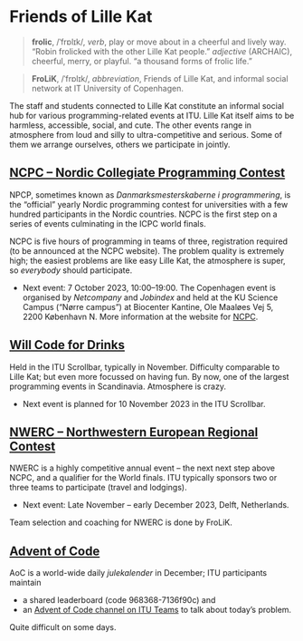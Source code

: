 # Friends of Lille Kat

> **frolic**, /ˈfrɒlɪk/, _verb_, play or move about in a cheerful and lively way. “Robin frolicked with the other Lille Kat people.” _adjective_ (ARCHAIC), cheerful, merry, or playful. “a thousand forms of frolic life.”

> **FroLiK**,  /ˈfrɒlɪk/, _abbreviation_, Friends of Lille Kat, and informal social network at IT University of Copenhagen.

The staff and students connected to Lille Kat constitute an informal social hub for various programming-related events at ITU. 
Lille Kat itself aims to be harmless, accessible, social, and cute.
The other events range in atmosphere from loud and silly to ultra-competitive and serious.
Some of them we arrange ourselves, others we participate in jointly.

## [NCPC – Nordic Collegiate Programming Contest](https://nordic.icpc.io)


NPCP, sometimes known as _Danmarksmesterskaberne i programmering_, is the “official” yearly Nordic programming contest for universities with a few hundred participants in the Nordic countries.
NCPC is the first step on a series of events culminating in the ICPC world finals.

NCPC is five hours of programming in teams of three, registration required (to be announced at the NCPC website). The problem quality is extremely high; the easiest problems are like easy Lille Kat, the atmosphere is super, so _everybody_ should participate.

* Next event: 7 October 2023, 10:00–19:00. The Copenhagen event is organised by _Netcompany_ and _Jobindex_ and held at the KU Science Campus (“Nørre campus”) at Biocenter Kantine, Ole Maaløes Vej 5, 2200 København N. More information at the website for [NCPC](https://nordic.icpc.io/ncpc2023/). 

## [Will Code for Drinks](https://thorehusfeldt.github.io/wcfd/)

Held in the ITU Scrollbar, typically in November. Difficulty comparable to Lille Kat; but even more focussed on having fun. By now, one of the largest programming events in Scandinavia.
Atmosphere is crazy. 

* Next event is planned for 10 November 2023 in the ITU Scrollbar.

## [NWERC –  Northwestern European Regional Contest](https://nwerc.eu)

NWERC is a highly competitive annual event – the next next step above NCPC, and a qualifier for the World finals.
ITU typically sponsors two or three teams to participate (travel and lodgings).

* Next event: Late November – early December 2023, Delft, Netherlands.

Team selection and coaching for NWERC is done by FroLiK.

## [Advent of Code](https://adventofcode.com)

AoC is a world-wide daily _julekalender_ in December; ITU participants maintain 
* a shared leaderboard (code 968368-7136f90c) and 
* an [Advent of Code channel on ITU Teams](https://teams.microsoft.com/l/channel/19%3a35ac58a2e8344a80b326c01f3fab6ded%40thread.tacv2/Advent%2520of%2520Code?groupId=f8d37a29-5c53-44fd-b2c9-bed005d1aee9&tenantId=bea229b6-7a08-4086-b44c-71f57f716bdb) to talk about today’s problem. 

Quite difficult on some days.

